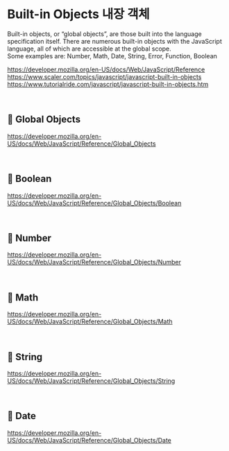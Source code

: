 # Built-in Objects 내장 객체

Built-in objects, or “global objects”, are those built into the language specification itself. There are numerous built-in objects with the JavaScript language, all of which are accessible at the global scope.  
Some examples are: Number, Math, Date, String, Error, Function, Boolean

https://developer.mozilla.org/en-US/docs/Web/JavaScript/Reference
https://www.scaler.com/topics/javascript/javascript-built-in-objects  
https://www.tutorialride.com/javascript/javascript-built-in-objects.htm

<br>

## 🔸 Global Objects

https://developer.mozilla.org/en-US/docs/Web/JavaScript/Reference/Global_Objects

<br>

## 🔸 Boolean

https://developer.mozilla.org/en-US/docs/Web/JavaScript/Reference/Global_Objects/Boolean

<br>

## 🔸 Number

https://developer.mozilla.org/en-US/docs/Web/JavaScript/Reference/Global_Objects/Number

<br>

## 🔸 Math

https://developer.mozilla.org/en-US/docs/Web/JavaScript/Reference/Global_Objects/Math

<br>

## 🔸 String

https://developer.mozilla.org/en-US/docs/Web/JavaScript/Reference/Global_Objects/String

<br>

## 🔸 Date

https://developer.mozilla.org/en-US/docs/Web/JavaScript/Reference/Global_Objects/Date

<br>
